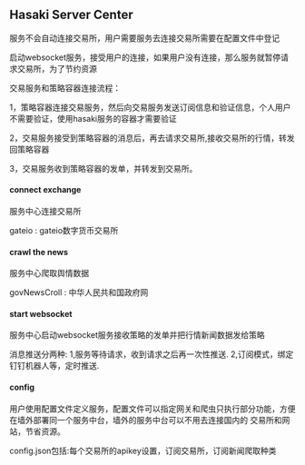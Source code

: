 ## Hasaki Server Center

服务不会自动连接交易所，用户需要服务去连接交易所需要在配置文件中登记

启动websocket服务，接受用户的连接，如果用户没有连接，那么服务就暂停请求交易所，为了节约资源

交易服务和策略容器连接流程：

1，策略容器连接交易服务，然后向交易服务发送订阅信息和验证信息，个人用户不需要验证，使用hasaki服务的容器才需要验证

2，交易服务接受到策略容器的消息后，再去请求交易所,接收交易所的行情，转发回策略容器

3，交易服务收到策略容器的发单，并转发到交易所。

#### connect exchange

服务中心连接交易所

gateio : gateio数字货币交易所

#### crawl the news

服务中心爬取舆情数据

govNewsCroll : 中华人民共和国政府网

#### start websocket

服务中心启动websocket服务接收策略的发单并把行情新闻数据发给策略

消息推送分两种:  1,服务等待请求，收到请求之后再一次性推送. 2,订阅模式，绑定钉钉机器人等，定时推送.

#### config

用户使用配置文件定义服务，配置文件可以指定网关和爬虫只执行部分功能，方便在墙外部署同一个服务中台，墙外的服务中台可以不用去连接国内的
交易所和网站，节省资源。

config.json包括:每个交易所的apikey设置，订阅交易所，订阅新闻爬取种类